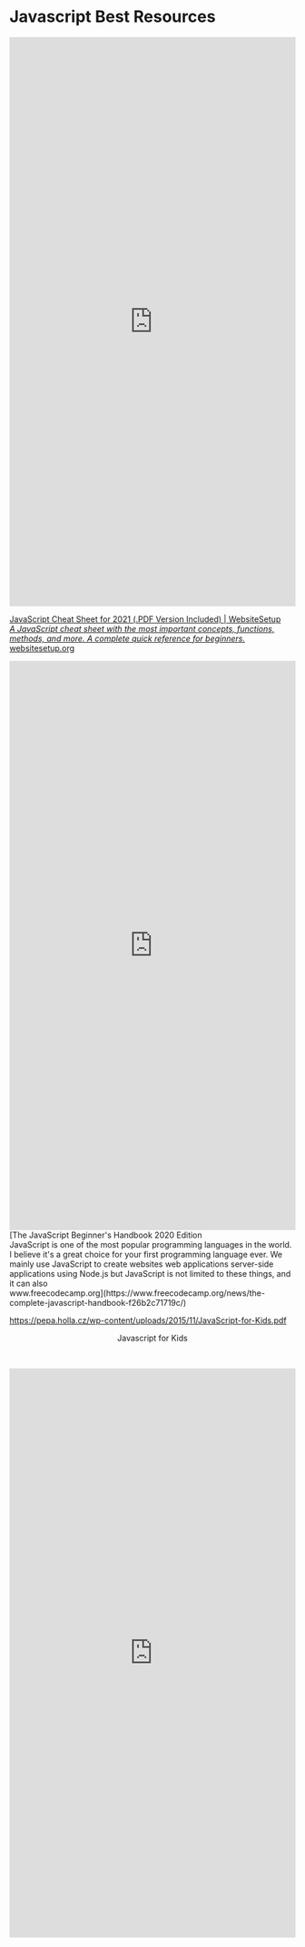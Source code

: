 # Javascript Best Resources


<iframe style="width:100%; height:1000px;" allow="autoplay *; encrypted-media *" src="https://docs.google.com/viewer?embedded=true&amp;url=https%3A%2F%2Fautotelicum.github.io%2FSmooth-CoffeeScript%2Fliterate%2Fjs-intro.pdf" allowfullscreen="true" frameborder="0"></iframe>


<br>

[JavaScript Cheat Sheet for 2021 (.PDF Version Included) | WebsiteSetup  <br>
*A JavaScript cheat sheet with the most important concepts, functions, methods, and more. A complete quick reference for beginners.*  <br>
websitesetup.org](https://websitesetup.org/javascript-cheat-sheet/)


<iframe style="width:100%; height:1000px;" allow="autoplay *; encrypted-media *" src="https://docs.google.com/viewer?embedded=true&amp;url=https%3A%2F%2Fptgmedia.pearsoncmg.com%2Fimages%2F9780789758064%2Fsamplepages%2F9780789758064.pdf" allowfullscreen="true" frameborder="0"></iframe>


<br>
​
[The JavaScript Beginner's Handbook 2020 Edition  <br>
JavaScript is one of the most popular programming languages in the world.  I believe it's a great choice for your first programming language ever.  We mainly use JavaScript to create  websites web applications server-side applications using Node.js but JavaScript is not limited to these things, and it can also  <br>
www.freecodecamp.org](https://www.freecodecamp.org/news/the-complete-javascript-handbook-f26b2c71719c/)
​


<https://pepa.holla.cz/wp-content/uploads/2015/11/JavaScript-for-Kids.pdf>

<center>Javascript for Kids</center>


​

<iframe style="width:100%; height:1000px;" allow="autoplay *; encrypted-media *" src="https://docs.google.com/viewer?embedded=true&amp;url=https%3A%2F%2Fwww.evl.uic.edu%2Fluc%2Fbvis546%2FEssential_Javascript_--_A_Javascript_Tutorial.pdf" allowfullscreen="true" frameborder="0"></iframe>
​
​


